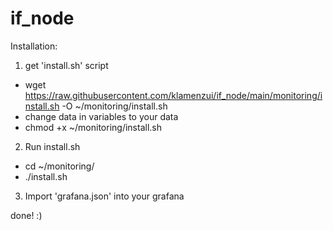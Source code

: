 # if_node

Installation: 
1. get 'install.sh' script
 - wget https://raw.githubusercontent.com/klamenzui/if_node/main/monitoring/install.sh -O ~/monitoring/install.sh
 - change data in variables to your data
 - chmod +x ~/monitoring/install.sh
2. Run install.sh
 - cd ~/monitoring/
 - ./install.sh
3. Import 'grafana.json' into your grafana

done! :)
